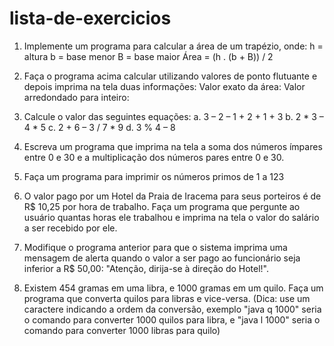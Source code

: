 # lista-de-exercicios

1. Implemente um programa para calcular a área de um trapézio, onde:
h = altura
b = base menor
B = base maior
Área = (h . (b + B)) / 2

2. Faça o programa acima calcular utilizando valores de ponto flutuante e depois imprima na tela 
duas informações: 
 Valor exato da área: 
 Valor arredondado para inteiro:
 
3. Calcule o valor das seguintes equações:
  a. 3 – 2 – 1 + 2 + 1 + 3
  b. 2 * 3 – 4 * 5
  c. 2 + 6 – 3 / 7 * 9
  d. 3 % 4 – 8 
  
4. Escreva um programa que imprima na tela a soma dos números ímpares entre 0 e 30 e a
multiplicação dos números pares entre 0 e 30.

5. Faça um programa para imprimir os números primos de 1 a 123

6. O valor pago por um Hotel da Praia de Iracema para seus porteiros é de R$ 10,25 por hora de
trabalho. Faça um programa que pergunte ao usuário quantas horas ele trabalhou e imprima na
tela o valor do salário a ser recebido por ele.

7. Modifique o programa anterior para que o sistema imprima uma mensagem de alerta quando o
valor a ser pago ao funcionário seja inferior a R$ 50,00: "Atenção, dirija-se à direção do Hotel!".

8. Existem 454 gramas em uma libra, e 1000 gramas em um quilo. Faça um programa que converta
quilos para libras e vice-versa. (Dica: use um caractere indicando a ordem da conversão,
exemplo "java q 1000" seria o comando para converter 1000 quilos para libra, e "java l 1000"
seria o comando para converter 1000 libras para quilo)
